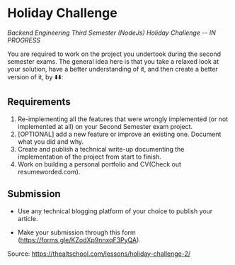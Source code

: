 # Holiday Challenge

*Backend Engineering Third Semester (NodeJs) Holiday Challenge -- IN PROGRESS*

You are required to work on the project you undertook during the second semester exams. The general idea here is that you take a relaxed look at your solution, have a better understanding of it, and then create a better version of it, by ⬇️⬇️:

## Requirements

1. Re-implementing all the features that were wrongly implemented (or not implemented at all) on your Second Semester exam project.
1. [OPTIONAL] add a new feature or improve an existing one. Document what you did and why.
1. Create and publish a technical write-up documenting the implementation of the project from start to finish.
1. Work on building a personal portfolio and CV(Check out resumeworded.com).

## Submission

* Use any technical blogging platform of your choice to publish your article. 

* Make your submission through this form (https://forms.gle/KZodXp9nnxqF3PyQA).

Source: https://thealtschool.com/lessons/holiday-challenge-2/